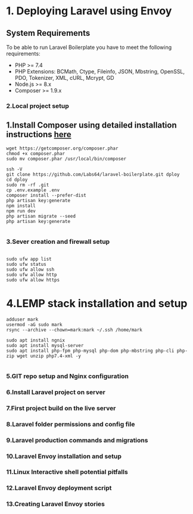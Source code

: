 
# 1. Deploying Laravel using Envoy


## System Requirements
To be able to run Laravel Boilerplate you have to meet the following requirements:
- PHP >= 7.4
- PHP Extensions: BCMath, Ctype, Fileinfo, JSON, Mbstring, OpenSSL, PDO, Tokenizer, XML, cURL, Mcrypt, GD
- Node.js >= 8.x
- Composer >= 1.9.x

### 2.Local project setup



## 1.Install Composer using detailed installation instructions [here](https://getcomposer.org/doc/00-intro.md#installation-linux-unix-osx)

```
wget https://getcomposer.org/composer.phar
chmod +x composer.phar
sudo mv composer.phar /usr/local/bin/composer
```
```
ssh -V
git clone https://github.com/Labs64/laravel-boilerplate.git dploy
cd dploy
sudo rm -rf .git
cp .env.example .env
composer install --prefer-dist
php artisan key:generate
npm install
npm run dev
php artisan migrate --seed
php artisan key:generate


```

### 3.Sever creation and firewall setup

```

sudo ufw app list
sudo ufw status
sudo ufw allow ssh
sudo ufw allow http
sudo ufw allow https
```

# 4.LEMP stack installation and setup

```
adduser mark
usermod -aG sudo mark
rsync --archive --chown=mark:mark ~/.ssh /home/mark

sudo apt install ngnix
sudo apt install mysql-server
sudo apt install php-fpm php-mysql php-dom php-mbstring php-cli php-zip wget unzip php7.4-xml -y


```

### 5.GIT repo setup and Nginx configuration


### 6.Install Laravel project on server
### 7.First project build on the live server
### 8.Laravel folder permissions and config file
### 9.Laravel production commands and migrations



### 10.Laravel Envoy installation and setup 
### 11.Linux Interactive shell potential pitfalls
### 12.Laravel Envoy deployment script
### 13.Creating Laravel Envoy stories

```




